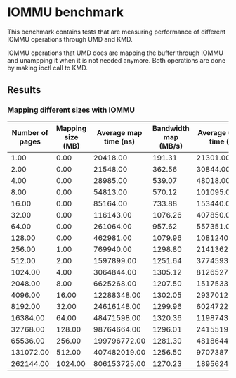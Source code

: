 # IOMMU benchmark

This benchmark contains tests that are measuring performance of different IOMMU operations through UMD and KMD.

IOMMU operations that UMD does are mapping the buffer through IOMMU and unampping it when it is not needed anymore. Both operations are done by making ioctl call to KMD.

## Results

### Mapping different sizes with IOMMU

| Number of pages | Mapping size (MB) | Average map time (ns) | Bandwidth map (MB/s) | Average unmap time (ns) | Bandwidth unmap (MB/s) |
|---|---|---|---|---|---|
| 1.00 | 0.00 | 20418.00 | 191.31 | 21301.00 | 183.38 |
| 2.00 | 0.00 | 21548.00 | 362.56 | 30844.00 | 253.29 |
| 4.00 | 0.00 | 28985.00 | 539.07 | 48018.00 | 325.40 |
| 8.00 | 0.00 | 54813.00 | 570.12 | 101095.00 | 309.12 |
| 16.00 | 0.00 | 85164.00 | 733.88 | 153440.00 | 407.33 |
| 32.00 | 0.00 | 116143.00 | 1076.26 | 407850.00 | 306.49 |
| 64.00 | 0.00 | 261064.00 | 957.62 | 557351.00 | 448.55 |
| 128.00 | 0.00 | 462981.00 | 1079.96 | 1081240.00 | 462.43 |
| 256.00 | 1.00 | 769940.00 | 1298.80 | 2141362.00 | 466.99 |
| 512.00 | 2.00 | 1597899.00 | 1251.64 | 3774593.00 | 529.86 |
| 1024.00 | 4.00 | 3064844.00 | 1305.12 | 8126527.00 | 492.22 |
| 2048.00 | 8.00 | 6625268.00 | 1207.50 | 15175334.00 | 527.17 |
| 4096.00 | 16.00 | 12288348.00 | 1302.05 | 29370120.00 | 544.77 |
| 8192.00 | 32.00 | 24616148.00 | 1299.96 | 60247223.00 | 531.14 |
| 16384.00 | 64.00 | 48471598.00 | 1320.36 | 119874332.00 | 533.89 |
| 32768.00 | 128.00 | 98764664.00 | 1296.01 | 241551922.00 | 529.91 |
| 65536.00 | 256.00 | 199796772.00 | 1281.30 | 481864442.00 | 531.27 |
| 131072.00 | 512.00 | 407482019.00 | 1256.50 | 970738770.00 | 527.43 |
| 262144.00 | 1024.00 | 806153725.00 | 1270.23 | 1895624261.00 | 540.19 |